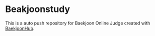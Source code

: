 # Beakjoonstudy
This is a auto push repository for Baekjoon Online Judge created with [BaekjoonHub](https://github.com/BaekjoonHub/BaekjoonHub).
